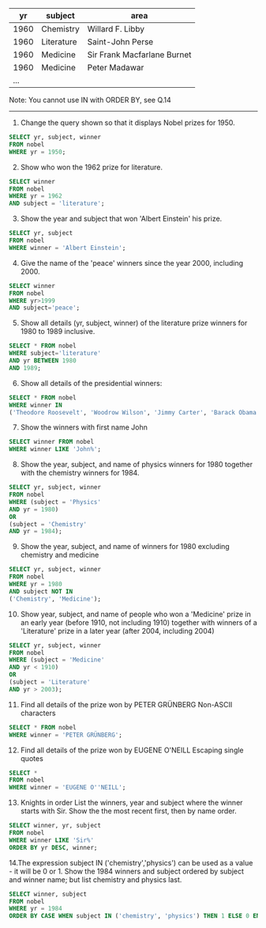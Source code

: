 
| yr   | subject   | area                         | 
|------|-----------|------------------------------|
| 1960 | Chemistry | Willard F. Libby             |
| 1960 | Literature| Saint-John Perse             |
| 1960 | Medicine  | Sir Frank Macfarlane Burnet  |
| 1960 | Medicine  | Peter Madawar                |
|...                                              |


Note: You cannot use IN with ORDER BY, see Q.14

----------------------------------------------------------------------------------------------------------------------------------------------------------
1. Change the query shown so that it displays Nobel prizes for 1950.
```sql
SELECT yr, subject, winner
FROM nobel
WHERE yr = 1950;
```

2. Show who won the 1962 prize for literature.
```sql
SELECT winner
FROM nobel
WHERE yr = 1962
AND subject = 'literature';
```

3. Show the year and subject that won 'Albert Einstein' his prize.
```sql
SELECT yr, subject
FROM nobel
WHERE winner = 'Albert Einstein';
```

4. Give the name of the 'peace' winners since the year 2000, including 2000.
```sql
SELECT winner
FROM nobel
WHERE yr>1999
AND subject='peace';
```

5. Show all details (yr, subject, winner) of the literature prize winners for 1980 to 1989 inclusive.
```sql
SELECT * FROM nobel
WHERE subject='literature'
AND yr BETWEEN 1980
AND 1989;
```

6. Show all details of the presidential winners:
```sql
SELECT * FROM nobel
WHERE winner IN 
('Theodore Roosevelt', 'Woodrow Wilson', 'Jimmy Carter', 'Barack Obama');
```

7. Show the winners with first name John
```sql
SELECT winner FROM nobel
WHERE winner LIKE 'John%';
```

8. Show the year, subject, and name of physics winners for 1980 together with the chemistry winners for 1984.
```sql
SELECT yr, subject, winner 
FROM nobel
WHERE (subject = 'Physics'
AND yr = 1980)
OR
(subject = 'Chemistry'
AND yr = 1984);
```

9. Show the year, subject, and name of winners for 1980 excluding chemistry and medicine
```sql
SELECT yr, subject, winner 
FROM nobel
WHERE yr = 1980
AND subject NOT IN 
('Chemistry', 'Medicine');
```

10. Show year, subject, and name of people who won a 'Medicine' prize in an early year (before 1910, not including 1910)
together with winners of a 'Literature' prize in a later year (after 2004, including 2004)
```sql
SELECT yr, subject, winner
FROM nobel
WHERE (subject = 'Medicine'
AND yr < 1910)
OR
(subject = 'Literature'
AND yr > 2003);
```

11. Find all details of the prize won by PETER GRÜNBERG
Non-ASCII characters
```sql
SELECT * FROM nobel
WHERE winner = 'PETER GRÜNBERG';
```

12. Find all details of the prize won by EUGENE O'NEILL
Escaping single quotes
```sql
SELECT *
FROM nobel
WHERE winner = 'EUGENE O''NEILL';

```

13. Knights in order
List the winners, year and subject where the winner starts with Sir. Show the the most recent first, then by name order.
```sql
SELECT winner, yr, subject
FROM nobel
WHERE winner LIKE 'Sir%'
ORDER BY yr DESC, winner;
```

14.The expression subject IN ('chemistry','physics') can be used as a value - it will be 0 or 1.
Show the 1984 winners and subject ordered by subject and winner name; but list chemistry and physics last.
```sql
SELECT winner, subject
FROM nobel
WHERE yr = 1984
ORDER BY CASE WHEN subject IN ('chemistry', 'physics') THEN 1 ELSE 0 END, subject, winner;
```
